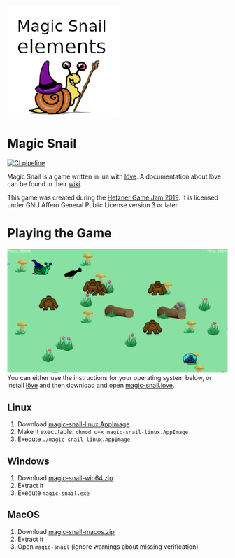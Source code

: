 ![](assets/images/snail_icon.png)

Magic Snail
===========

[![CI pipeline](https://travis-ci.org/magic-snail/magic-snail.svg?branch=master)](https://travis-ci.org/magic-snail/magic-snail)

Magic Snail is a game written in lua with [löve](https://love2d.org).
A documentation about löve can be found in their [wiki](https://love2d.org/wiki/Main_Page).

This game was created during the [Hetzner Game Jam 2019](https://github.com/hetzneronline/game-jam).
It is licensed under GNU Affero General Public License version 3 or later.

Playing the Game
================

![](assets/build/screenshot.png)
You can either use the instructions for your operating system below, or install [löve](https://love2d.org) and then download and open [magic-snail.love](https://github.com/magic-snail/magic-snail/releases/latest/download/magic-snail.love).

Linux
-----

1. Download [magic-snail-linux.AppImage](https://github.com/magic-snail/magic-snail/releases/latest/download/magic-snail-linux.AppImage)
1. Make it executable: `chmod u+x magic-snail-linux.AppImage`
3. Execute `./magic-snail-linux.AppImage`

Windows
-------

1. Download [magic-snail-win64.zip](https://github.com/magic-snail/magic-snail/releases/latest/download/magic-snail-win64.zip)
2. Extract it
3. Execute `magic-snail.exe`

MacOS
-----

1. Download [magic-snail-macos.zip](https://github.com/magic-snail/magic-snail/releases/latest/download/magic-snail-macos.zip)
2. Extract it
3. Open `magic-snail` (ignore warnings about missing verification)
